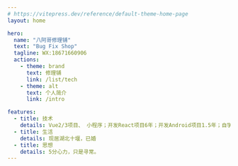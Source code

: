 ```yaml
---
# https://vitepress.dev/reference/default-theme-home-page
layout: home

hero:
  name: "八阿哥修理铺"
  text: "Bug Fix Shop"
  tagline: WX:18671660906
  actions:
    - theme: brand
      text: 修理铺
      link: /list/tech
    - theme: alt
      text: 个人简介
      link: /intro

features:
  - title: 技术
    details: Vue2/3项目、 小程序；开发React项目6年；开发Android项目1.5年；自学Java/Android开发8个月入行...
  - title: 生活
    details: 现居湖北十堰，已婚
  - title: 思想
    details: 5分心力，只是寻常。
---
```

